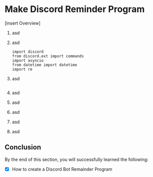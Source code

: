 # Make Discord Reminder Program
[insert Overview]

1. asd 

2. asd

    ```
    import discord
    from discord.ext import commands
    import asyncio
    from datetime import datetime
    import re
    ```

3. asd

    ```
    
    ```

4. asd

5. asd

6. asd

7. asd

8. asd

## Conclusion

By the end of this section, you will successfully learned the following:

- [x] How to create a Discord Bot Remainder Program
